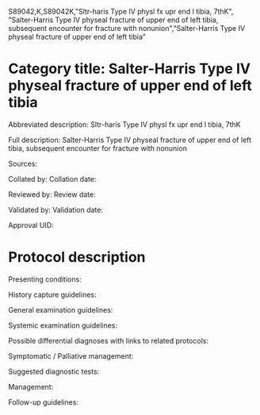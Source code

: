 S89042,K,S89042K,"Sltr-haris Type IV physl fx upr end l tibia, 7thK", "Salter-Harris Type IV physeal fracture of upper end of left tibia, subsequent encounter for fracture with nonunion","Salter-Harris Type IV physeal fracture of upper end of left tibia"
# Category title: Salter-Harris Type IV physeal fracture of upper end of left tibia

Abbreviated description: Sltr-haris Type IV physl fx upr end l tibia, 7thK

Full description: Salter-Harris Type IV physeal fracture of upper end of left tibia, subsequent encounter for fracture with nonunion

Sources:

Collated by:
Collation date:

Reviewed by:
Review date:

Validated by:
Validation date:

Approval UID:

# Protocol description

Presenting conditions:

History capture guidelines:

General examination guidelines:

Systemic examination guidelines:

Possible differential diagnoses with links to related protocols:

Symptomatic / Palliative management:

Suggested diagnostic tests:

Management:

Follow-up guidelines:
